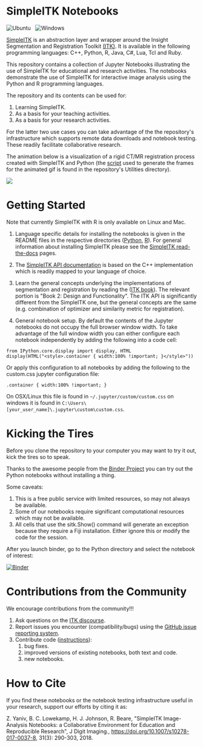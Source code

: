 # SimpleITK Notebooks

![Ubuntu](https://github.com/InsightSoftwareConsortium/SimpleITK-Notebooks/workflows/Ubuntu%20Pytest/badge.svg)
&nbsp;&nbsp;![Windows](https://github.com/InsightSoftwareConsortium/SimpleITK-Notebooks/workflows/Windows%20Pytest/badge.svg)


[SimpleITK](https://itk.org/Wiki/SimpleITK) is an abstraction layer and wrapper around the Insight Segmentation and Registration Toolkit [(ITK)](http://www.itk.org). It is available in the following programming languages: C++, Python, R, Java, C#, Lua, Tcl and Ruby.

This repository contains a collection of Jupyter Notebooks illustrating the use of SimpleITK for educational and research activities. The notebooks demonstrate the use of SimpleITK for interactive image analysis using the Python and R programming languages.

The repository and its contents can be used for:
1. Learning SimpleITK.
2. As a basis for your teaching activities.
3. As a basis for your research activities.

For the latter two use cases you can take advantage of the the repository's infrastructure which supports remote data downloads and notebook testing. These readily facilitate collaborative research.

The animation below is a visualization of a rigid CT/MR registration process
created with SimpleITK and Python (the [script](Utilities/intro_animation.py) used to generate the frames for the animated gif is found in the repository's Utilities directory).

![](registration_visualization.gif)

# Getting Started

Note that currently SimpleITK with R is only available on Linux and Mac.

1. Language specific details for installing the notebooks is given in the README files in the respective directories ([Python](Python/README.md), [R](R/README.md)). For general information about installing SimpleITK please see the [SimpleITK read-the-docs](https://simpleitk.readthedocs.io/en/master/) pages.

2. The [SimpleITK API documentation](https://simpleitk.org/doxygen/latest/html/index.html) is based on the C++ implementation which is readily mapped to your language of choice.

3. Learn the general concepts underlying the implementations of segmentation and registration by reading the ([ITK book](https://itk.org/ItkSoftwareGuide)). The relevant portion is "Book 2: Design and Functionality". The ITK API is significantly different from the SimpleITK one, but the general concepts are the same (e.g. combination of optimizer and similarity metric for registration).     

4. General notebook setup. By default the contents of the Jupyter notebooks do not occupy the full browser window width. To take advantage of the full window width you can either configure each notebook independently by adding the following into a code cell:
```
from IPython.core.display import display, HTML
display(HTML("<style>.container { width:100% !important; }</style>"))
```
Or apply this configuration to all notebooks by adding the following to
the custom.css jupyter configuration file:
```
.container { width:100% !important; }
```
On OSX/Linux this file is found in `~/.jupyter/custom/custom.css` on windows it is
found in `C:\Users\[your_user_name]\.jupyter\custom\custom.css`.

# Kicking the Tires

Before you clone the repository to your computer you may want to try it out, kick the tires so to speak.

Thanks to the awesome people from the [Binder Project](https://github.com/jupyterhub/binderhub)
you can try out the Python notebooks without installing a thing.

Some caveats:

1. This is a free public service with limited resources, so may not always be available.
2. Some of our notebooks require significant computational
   resources which may not be available.
3. All cells that use the sitk.Show() command will generate an exception because they
   require a Fiji installation. Either ignore this or modify the code
   for the session.

After you launch binder, go to the Python directory and select the notebook of interest:

[![Binder](https://mybinder.org/badge.svg)](https://mybinder.org/v2/gh/InsightSoftwareConsortium/SimpleITK-Notebooks/master)

# Contributions from the Community

We encourage contributions from the community!!!

1. Ask questions on the [ITK discourse](https://discourse.itk.org/).
2. Report issues you encounter (compatibility/bugs) using the
   [GitHub issue reporting system](https://guides.github.com/features/issues/).
2. Contribute code ([instructions](CONTRIBUTING.md)):
   1. bug fixes.
   2. improved versions of existing notebooks, both text and code.
   3. new notebooks.

# How to Cite

If you find these notebooks or the notebook testing infrastructure useful in your research, support our efforts by citing it as:

Z. Yaniv, B. C. Lowekamp, H. J. Johnson, R. Beare, "SimpleITK Image-Analysis Notebooks: a Collaborative Environment for Education and Reproducible Research", J Digit Imaging., https://doi.org/10.1007/s10278-017-0037-8, 31(3): 290-303, 2018.
